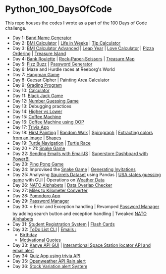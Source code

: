 # Python_100_DaysOfCode

This repo houses the codes I wrote as a part of the 100 Days of Code challenge.

- Day 1: [ Band Name Generator](Day_1_to_25/Day_1/bandNameGenerator.py)
- Day 2: [BMI Calculator](Day_1_to_25/Day_2/bmiCalculator.py) | [Life in Weeks](Day_1_to_25/Day_2/lifeInWeeks.py) | [Tip Calculator](Day_1_to_25/Day_2/tipCalculator.py)
- Day 3: [BMI Calculator Advanced](Day_1_to_25/Day_3/bmi_2.py) | [Leap Year](Day_1_to_25/Day_3/leapYear.py) | [Love Calculator](Day_1_to_25/Day_3/loveCalculator.py) | [Pizza Ordering](Day_1_to_25/Day_3/pizzaOrdering.py) | [Treasure Island](Day_1_to_25/Day_3/treasureIsland.py)
- Day 4: [Bank Roulette](Day_1_to_25/Day_4/bankerRoulette.py) | [Rock-Paper-Scissors](Day_1_to_25/Day_4/RockPaperScissors.py) | [Treasure Map](Day_1_to_25/Day_4/treasureMap.py)
- Day 5: [Fizz Buzz](Day_1_to_25/Day_5/fizzbuzz.py) | [Password Generator](Day_1_to_25/Day_5/passwordGenerator.py)
- Day 6: Maze and Hurdle races at Reeborg's World
- Day 7: [Hangman Game](Day_1_to_25/Day_7/Step5_hangman.py) 
- Day 8: [Caesar Cipher](Day_1_to_25/Day_8/caesarCipher_final.py) | [Painting Area Calculator](Day_1_to_25/Day_8/paintingarea.py)
- Day 9: [Grading Program](Day_1_to_25/Day_9/gradingProgram.py)
- Day 10: [Calculator](Day_1_to_25/Day_10/calculator.py)
- Day 11: [Black Jack Game](Day_1_to_25/Day_11/blackjack.py)
- Day 12: [Number Guessing Game](Day_1_to_25/Day_12/numberGuessing.py)
- Day 13: Debugging practices
- Day 14: [Higher vs Lower](Day_1_to_25/Day_14/higherlower.py) 
- Day 15: [Coffee Machine](Day_1_to_25/Day_15/CoffeeMachine.py)
- Day 16: [Coffee Machine using OOP](Day_1_to_25/Day_16/main.py)
- Day 17: [Trivia App](Day_1_to_25/Day_17/main.py)
- Day 18: [Hirst Painting](Day_1_to_25/Day_18/hirst_painting.py) | [Random Walk](Day_1_to_25/Day_18/random_walk.py) | [Spirograph](Day_1_to_25/Day_18/spirograph.py) | [Extracting colors from an image](Day_1_to_25/Day_18/color_extraction.py) | [Shapes](Day_1_to_25/Day_18/shapes.py)
- Day 19: [Turtle Navigation](Day_1_to_25/Day_19/event_listeners.py) | [Turtle Race](Day_1_to_25/Day_19/turtle_race.py)
- Day 20 + 21: [Snake Game](Day_1_to_25/Day_20/main.py) 
- Day 22: [Sending Emails with EmailJS](Day_1_to_25/Day_22/email.html) | [Superstore Dashboard with PowerBI](Day_1_to_25/Day_22/dashboard.PNG)
- Day 23: [Ping Pong Game](Day_1_to_25/Day_23/pingpong/main.py)
- Day 24: Improvised the [Snake Game](Day_1_to_25/Day_20/main.py) | [Generating Invitations](Day_1_to_25/Day_24/letters/main.py)
- Day 25: Analysing [Squirrels Dataset](Day_1_to_25/Day_25/squirrels/main.py) using Pandas | [USA states guessing game](Day_1_to_25/Day_25/usa_states_game/main.py) with GUI | Operations on [Weather Data](Day_1_to_25/Day_25/main.py)
- Day 26: [NATO Alphabets](Day_26/NATO_alphabets/main.py) | [Data Overlap Checker](Day_26/DataOverlap/main.py)
- Day 27: [Miles to Kilometer Converter](Day_27/converter.py)
- Day 28: [Pomodoro App](Day_28/pomodoro/main.py)
- Day 29: [Password Manager](Day_29/main.py)
- Day 30: ⭐ Error and Exception handling | Revamped [Password Manager](Day_29/main.py) by adding search button and exception handling | Tweaked [NATO Alphabets](Day_26/NATO_alphabets/main.py)
- Day 31: [Student Registration System](Day_31/student_registration.py) | [Flash Cards](Day_31/flash_cards/main.py)
- Day 32: [ToDo List CLI](Day_32/todo_cli.py) | [Emails :](Day_32/Email_automation)
    - [Birthday](Day_32/Email_automation/birthday_emails/main.py)
    - [Motivational Quotes](Day_32/Email_automation/motivation_quotes/main.py)
- Day 33: [Kanye API GUI](Day_33/kanye_quotes/main.py) | [Interantional Space Station locator API and email alert](Day_33/sun_api.py)
- Day 34: [Quiz App using trivia API](Day_34/main.py) 
- Day 35: [Openweather API Rain alert](Day_35/weather_api.py)
- Day 36: [Stock Variation alert System](Day_36/main.py)